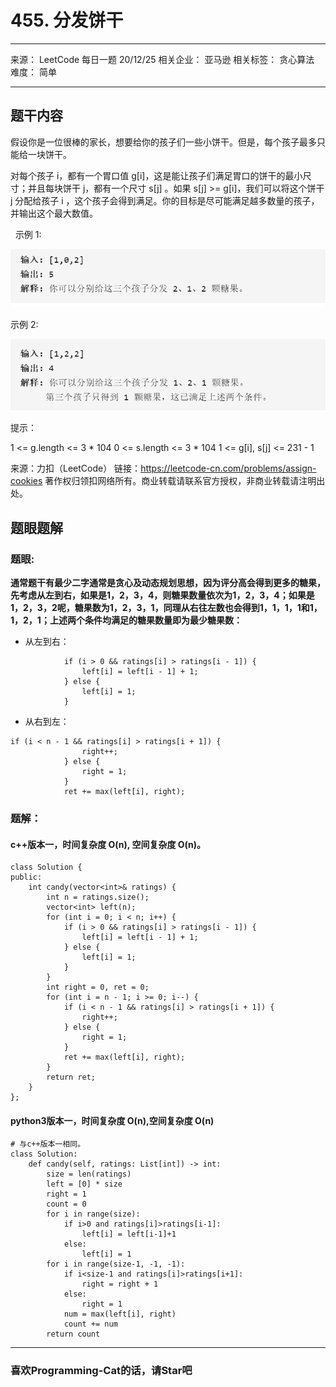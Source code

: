 # 455. 分发饼干
***
来源： LeetCode 每日一题 20/12/25
相关企业： 亚马逊
相关标签： 贪心算法
难度： 简单
***
## 题干内容
假设你是一位很棒的家长，想要给你的孩子们一些小饼干。但是，每个孩子最多只能给一块饼干。

对每个孩子 i，都有一个胃口值 g[i]，这是能让孩子们满足胃口的饼干的最小尺寸；并且每块饼干 j，都有一个尺寸 s[j] 。如果 s[j] >= g[i]，我们可以将这个饼干 j 分配给孩子 i ，这个孩子会得到满足。你的目标是尽可能满足越多数量的孩子，并输出这个最大数值。

 
示例 1:


![](https://github.com/jinghehehe/pictures/blob/main/135-1.png)

示例 2:

![](https://github.com/jinghehehe/pictures/blob/main/135-2.png)

提示：

1 <= g.length <= 3 * 104
0 <= s.length <= 3 * 104
1 <= g[i], s[j] <= 231 - 1

来源：力扣（LeetCode）
链接：https://leetcode-cn.com/problems/assign-cookies
著作权归领扣网络所有。商业转载请联系官方授权，非商业转载请注明出处。

## 题眼题解
### 题眼:
**通常题干有最少二字通常是贪心及动态规划思想，因为评分高会得到更多的糖果，先考虑从左到右，如果是1，2，3，4，则糖果数量依次为1，2，3，4；如果是1，2，3，2呢，糖果数为1，2，3，1，同理从右往左数也会得到1，1，1，1和1，1，2，1；上述两个条件均满足的糖果数量即为最少糖果数：**

- 从左到右：
```language
            if (i > 0 && ratings[i] > ratings[i - 1]) {
                left[i] = left[i - 1] + 1;
            } else {
                left[i] = 1;
            }
```

- 从右到左：
```language
if (i < n - 1 && ratings[i] > ratings[i + 1]) {
                right++;
            } else {
                right = 1;
            }
            ret += max(left[i], right);
```

### 题解：
#### c++版本一，时间复杂度 O(n), 空间复杂度 O(n)。
```language
class Solution {
public:
    int candy(vector<int>& ratings) {
        int n = ratings.size();
        vector<int> left(n);
        for (int i = 0; i < n; i++) {
            if (i > 0 && ratings[i] > ratings[i - 1]) {
                left[i] = left[i - 1] + 1;
            } else {
                left[i] = 1;
            }
        }
        int right = 0, ret = 0;
        for (int i = n - 1; i >= 0; i--) {
            if (i < n - 1 && ratings[i] > ratings[i + 1]) {
                right++;
            } else {
                right = 1;
            }
            ret += max(left[i], right);
        }
        return ret;
    }
};
```
#### python3版本一，时间复杂度 O(n),空间复杂度 O(n)
```language
# 与c++版本一相同。
class Solution:
    def candy(self, ratings: List[int]) -> int:
        size = len(ratings)
        left = [0] * size
        right = 1
        count = 0
        for i in range(size):
            if i>0 and ratings[i]>ratings[i-1]:
                left[i] = left[i-1]+1
            else:
                left[i] = 1
        for i in range(size-1, -1, -1):
            if i<size-1 and ratings[i]>ratings[i+1]:
                right = right + 1
            else:
                right = 1
            num = max(left[i], right)
            count += num
        return count
```
***

### **喜欢Programming-Cat的话，请Star吧**



